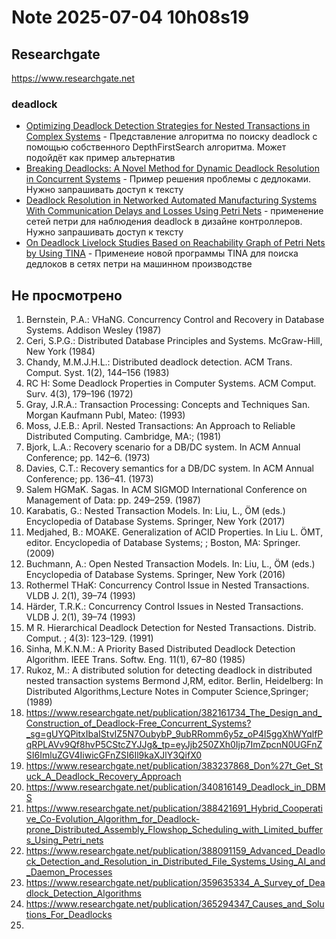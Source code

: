 Note 2025-07-04 10h08s19
========================

## Researchgate
https://www.researchgate.net

### deadlock
- [Optimizing Deadlock Detection Strategies for Nested Transactions in Complex Systems](https://www.researchgate.net/publication/385330766_Optimizing_Deadlock_Detection_Strategies_for_Nested_Transactions_in_Complex_Systems) - Представление алгоритма по поиску deadlock с помощью собственного DepthFirstSearch алгоритма. Может подойдёт как пример альтернатив
- [Breaking Deadlocks: A Novel Method for Dynamic Deadlock Resolution in Concurrent Systems](https://www.researchgate.net/publication/378700069_Breaking_Deadlocks_A_Novel_Method_for_Dynamic_Deadlock_Resolution_in_Concurrent_Systems) - Пример решения проблемы с дедлоками. Нужно запрашивать доступ к тексту
- [Deadlock Resolution in Networked Automated Manufacturing Systems With Communication Delays and Losses Using Petri Nets](https://www.researchgate.net/publication/392414868_Deadlock_Resolution_in_Networked_Automated_Manufacturing_Systems_With_Communication_Delays_and_Losses_Using_Petri_Nets) - применение сетей петри для наблюдения deadlock в дизайне контроллеров. Нужно запрашивать доступ к тексту
- [On Deadlock Livelock Studies Based on Reachability Graph of Petri Nets by Using TINA](https://www.researchgate.net/publication/384069489_On_Deadlock_Livelock_Studies_Based_on_Reachability_Graph_of_Petri_Nets_by_Using_TINA) - Применеие новой программы TINA для поиска дедлоков в сетях петри на машинном производстве



## Не просмотрено
1. Bernstein, P.A.: VHaNG. Concurrency Control and Recovery in Database Systems. Addison Wesley (1987)
2. Ceri, S.P.G.: Distributed Database Principles and Systems. McGraw-Hill, New York (1984)
3. Chandy, M.M.J.H.L.: Distributed deadlock detection. ACM Trans. Comput. Syst. 1(2), 144–156 (1983)
4. RC H: Some Deadlock Properties in Computer Systems. ACM Comput. Surv. 4(3), 179–196 (1972)
5. Gray, J.R.A.: Transaction Processing: Concepts and Techniques San. Morgan Kaufmann Publ, Mateo: (1993)
6. Moss, J.E.B.: April. Nested Transactions: An Approach to Reliable Distributed Computing. Cambridge, MA:; (1981)
7. Bjork, L.A.: Recovery scenario for a DB/DC system. In ACM Annual Conference; pp. 142–6. (1973)
8. Davies, C.T.: Recovery semantics for a DB/DC system. In ACM Annual Conference; pp. 136–41. (1973)
9. Salem HGMaK. Sagas. In ACM SIGMOD International Conference on Management of Data: pp. 249–259. (1987)
10. Karabatis, G.: Nested Transaction Models. In: Liu, L., ÖM (eds.) Encyclopedia of Database Systems. Springer, New York (2017)
11. Medjahed, B.: MOAKE. Generalization of ACID Properties. In Liu L. ÖMT, editor. Encyclopedia of Database Systems; ; Boston, MA: Springer. (2009)
12. Buchmann, A.: Open Nested Transaction Models. In: Liu, L., ÖM (eds.) Encyclopedia of Database Systems. Springer, New York (2016)
14. Rothermel THaK: Concurrency Control Issue in Nested Transactions. VLDB J. 2(1), 39–74 (1993)
15. Härder, T.R.K.: Concurrency Control Issues in Nested Transactions. VLDB J. 2(1), 39–74 (1993)
16. M R. Hierarchical Deadlock Detection for Nested Transactions. Distrib. Comput. ; 4(3): 123–129. (1991)
17. Sinha, M.K.N.M.: A Priority Based Distributed Deadlock Detection Algorithm. IEEE Trans. Softw. Eng. 11(1), 67–80 (1985)
18. Rukoz, M.: A distributed solution for detecting deadlock in distributed nested transaction systems Bermond J,RM, editor. Berlin, Heidelberg: In Distributed Algorithms,Lecture Notes in Computer Science,Springer; (1989)
19. https://www.researchgate.net/publication/382161734_The_Design_and_Construction_of_Deadlock-Free_Concurrent_Systems?_sg=gUYQPitxIbaIStvIZ5N7OubybP_9ubRRomm6y5z_oP4l5ggXhWYqlfPqRPLAVv9Qf8hvP5CStcZYJJg&_tp=eyJjb250ZXh0Ijp7ImZpcnN0UGFnZSI6ImluZGV4IiwicGFnZSI6Il9kaXJlY3QifX0
20. https://www.researchgate.net/publication/383237868_Don%27t_Get_Stuck_A_Deadlock_Recovery_Approach
21. https://www.researchgate.net/publication/340816149_Deadlock_in_DBMS
22. https://www.researchgate.net/publication/388421691_Hybrid_Cooperative_Co-Evolution_Algorithm_for_Deadlock-prone_Distributed_Assembly_Flowshop_Scheduling_with_Limited_buffers_Using_Petri_nets
23. https://www.researchgate.net/publication/388091159_Advanced_Deadlock_Detection_and_Resolution_in_Distributed_File_Systems_Using_AI_and_Daemon_Processes
24. https://www.researchgate.net/publication/359635334_A_Survey_of_Deadlock_Detection_Algorithms
25. https://www.researchgate.net/publication/365294347_Causes_and_Solutions_For_Deadlocks
26.
